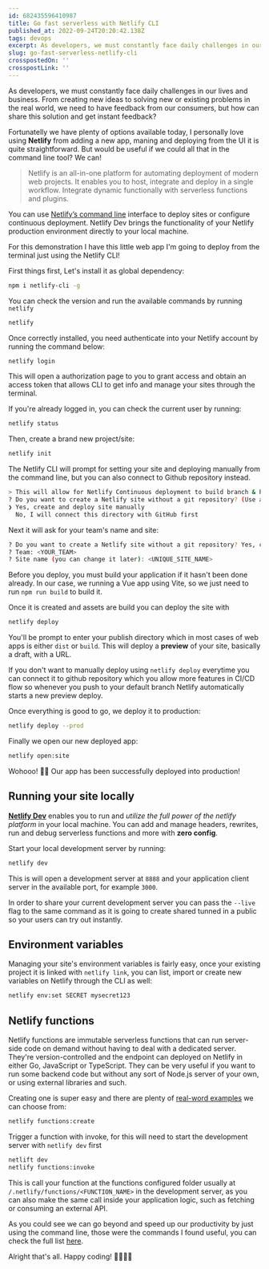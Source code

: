 ```yaml
---
id: 682435596410987
title: Go fast serverless with Netlify CLI
published_at: 2022-09-24T20:20:42.138Z
tags: devops
excerpt: As developers, we must constantly face daily challenges in our lives and business. From creating new ideas to...
slug: go-fast-serverless-netlify-cli
crosspostedOn: ''
crosspostLink: ''
---
```


As developers, we must constantly face daily challenges in our lives and business. From creating new ideas to solving new or existing problems in the real world, we need to have feedback from our consumers, but how can share this solution and get instant feedback?

Fortunatelly we have plenty of options available today, I personally love using **Netlify** from adding a new app, maning and deploying from the UI it is quite straightforward.
But would be useful if we could all that in the command line tool? We can!

> Netlify is an all-in-one platform for automating deployment of modern web projects. It enables you to host, integrate and deploy in a single workflow. Integrate dynamic functionally with serverless functions and plugins.

You can use [Netlify’s command line](https://www.npmjs.com/package/netlify-cli) interface to deploy sites or configure continuous deployment. Netlify Dev brings the functionality of your Netlify production environment directly to your local machine.

For this demonstration I have this little web app I'm going to deploy from the terminal just using the Netlify CLI!

<img-lazy src="https://firebasestorage.googleapis.com/v0/b/portfolio-d3c7c.appspot.com/o/demo_app.png?alt=media&token=bd233c50-3a87-4dfc-851c-5be5c965a2e7" alt="fitness demo man doing shoulder stretch" fit="contain" width="870" height="700" />

First things first, Let's install it as global dependency:

```sh
npm i netlify-cli -g
```

You can check the version and run the available commands by running `netlify`

```sh
netlify
```

Once correctly installed, you need authenticate into your Netlify account by running the command below:

```sh
netlify login
```

This will open a authorization page to you to grant access and obtain an access token that allows CLI to get info and manage your sites through the terminal.

<img-lazy src="https://firebasestorage.googleapis.com/v0/b/portfolio-d3c7c.appspot.com/o/cli-authorize-ui.png?alt=media&token=d3bc6a32-8f89-4ba4-9214-18f1c7c00961" alt="authorize netlify" height="320" width="870" />

If you're already logged in, you can check the current user by running:

```sh
netlify status
```

Then, create a brand new project/site:

```sh
netlify init
```

The Netlify CLI will prompt for setting your site and deploying manually from the command line,
but you can also connect to Github repository instead.

```sh
> This will allow for Netlify Continuous deployment to build branch & PR previews
? Do you want to create a Netlify site without a git repository? (Use arrow keys)
❯ Yes, create and deploy site manually
  No, I will connect this directory with GitHub first
```

Next it will ask for your team's name and site:

```sh
? Do you want to create a Netlify site without a git repository? Yes, create and deploy site manually
? Team: <YOUR_TEAM>
? Site name (you can change it later): <UNIQUE_SITE_NAME>
```

Before you deploy, you must build your application if it hasn't been done already.
In our case, we running a Vue app using Vite, so we just need to run `npm run build` to build it.

Once it is created and assets are build you can deploy the site with

```sh
netlify deploy
```

You'll be prompt to enter your publish directory which in most cases of web apps is either `dist` or `build`.
This will deploy a **preview** of your site, basically a draft, with a URL.

If you don't want to manually deploy using `netlify deploy` everytime you can connect it to github repository which you allow more features in CI/CD flow so whenever you push to your default branch Netlify automatically starts a new preview deploy.

Once everything is good to go, we deploy it to production:

```sh
netlify deploy --prod
```

Finally we open our new deployed app:

```sh
netlify open:site
```

<img-lazy src="https://firebasestorage.googleapis.com/v0/b/portfolio-d3c7c.appspot.com/o/fitness-deployed.png?alt=media&token=c905b519-3a28-45da-83dd-19028f3122e2" alt="fitness deployed" height="820" width="870" fit="contain" style="--radius-default: 20px" />

Wohooo! 🎉🥳 Our app has been successfully deployed into production!

## Running your site locally

[**Netlify Dev**](https://www.netlify.com/products/cli/) enables you to run and _utilize the full power of the netlify platform_ in your local machine.
You can add and manage headers, rewrites, run and debug serverless functions and more with **zero config**.

Start your local development server by running:

```bash
netlify dev
```

This is will open a development server at `8888` and your application client server in the available port, for example `3000`.

In order to share your current development server you can pass the `--live` flag to the same command as it is going to create
shared tunned in a public so your users can try out instantly.

## Environment variables

Managing your site's environment variables is fairly easy, once your existing project it is linked with `netlify link`, you can list, import or create new variables on Netlify
through the CLI as well:

```sh
netlify env:set SECRET mysecret123
```

## Netlify functions

Netlify functions are immutable serverless functions that can run server-side code on demand without having to deal with a dedicated server. They're version-controlled and the endpoint can deployed on Netlify in either Go, JavaScript or TypeScript.
They can be very useful if you want to run some backend code but without any sort of Node.js server of your own, or using external libraries and such.

Creating one is super easy and there are plenty of [real-word examples](https://github.com/netlify/edge-functions-examples) we can choose from:

```bash
netlify functions:create
```

Trigger a function with invoke, for this will need to start the development server with `netlify dev` first

```bash
netlift dev
netlify functions:invoke
```

This is call your function at the functions configured folder
usually at `/.netlify/functions/<FUNCTION_NAME>` in the development server, as you can also make the same call
inside your application logic, such as fetching or consuming an external API.

As you could see we can go beyond and speed up our productivity by just using the command line, those were the commands I found useful, you can check the full list [here](https://cli.netlify.com/commands/).

Alright that's all. Happy coding! 👨‍💻👩‍💻
